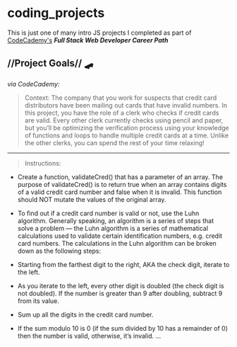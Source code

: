 # coding_projects

This is just one of many intro JS  projects I completed as part of [CodeCademy's](https://www.codecademy.com) __*Full Stack Web Developer Career Path*__


## //Project Goals// 🛹
*via CodeCademy:*

>Context: The company that you work for suspects that credit card distributors have been mailing out cards that have invalid numbers. In this project, you have the role of a clerk who checks if credit cards are valid. Every other clerk currently checks using pencil and paper, but you’ll be optimizing the verification process using your knowledge of functions and loops to handle multiple credit cards at a time. Unlike the other clerks, you can spend the rest of your time relaxing! 

---------------
>Instructions: 
* Create a function, validateCred() that has a parameter of an array. The purpose of validateCred() is to return true when an array contains digits of a valid credit card number and false when it is invalid. This function should NOT mutate the values of the original array.

* To find out if a credit card number is valid or not, use the Luhn algorithm. Generally speaking, an algorithm is a series of steps that solve a problem — the Luhn algorithm is a series of mathematical calculations used to validate certain identification numbers, e.g. credit card numbers. The calculations in the Luhn algorithm can be broken down as the following steps:

* Starting from the farthest digit to the right, AKA the check digit, iterate to the left.
* As you iterate to the left, every other digit is doubled (the check digit is not doubled). If the number is greater than 9 after doubling, subtract 9 from its value.

* Sum up all the digits in the credit card number.
* If the sum modulo 10 is 0 (if the sum divided by 10 has a remainder of 0) then the number is valid, otherwise, it’s invalid.
...
